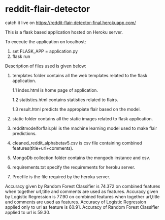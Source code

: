 # reddit-flair-detector

catch it live on https://reddit-flair-detector-final.herokuapp.com/

This is a flask based application hosted on Heroku server.

To execute the application on localhost:
  1. set FLASK_APP = application.py
  2. flask run
  
Description of files used is given below:
  1. templates folder contains all the web templates related to the flask application.
     
     1.1 index.html is home page of application.
     
     1.2 statistics.html contains statistics related to flairs.
     
     1.3 result.html predicts the appropiate flair based on the model.
     
  2. static folder contains all the static images related to flask application.
  3. redditmodelforflair.pkl is the machine learning model used to make flair predictions.
  4. cleaned_reddit_alphabetav5.csv is csv file containing combined features(title+url+comments).
  5. MongoDb collection folder contains the mongodb instance and csv.
  6. requirements.txt specify the requirements for heroku server.
  7. Procfile is the file required by the heroku server.
  
  
  
Accuracy given by Random Forest Classifier is 74.372 on combined features when together url,title and comments are used as features.
Accuracy given by Logistic Regression is 77.90 on combined features when together url,title and comments are used as features.
Accuracy of Logistic Regression applied only to url as feature is 60.91.
Accuracy of Random Forest Classifier applied to url is 59.30.
